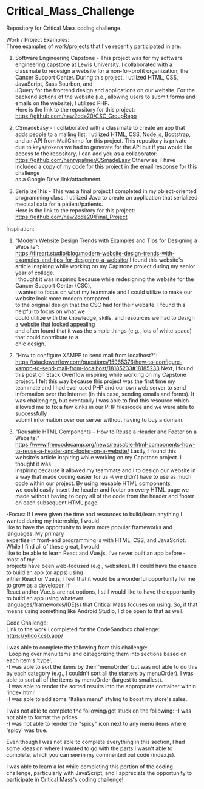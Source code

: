 # Critical_Mass_Challenge
Repository for Critical Mass coding challenge.

Work / Project Examples:\
Three examples of work/projects that I've recently participated in are:
1) Software Engineering Capstone - This project was for my software engineering capstone at Lewis University. I collaborated with a classmate to redesign a website for a non-for-profit organization, the Cancer Support Center. During this project, I utilized HTML, CSS, JavaScript, Sass Bourbon, and\
JQuery for the frontend design and applications on our website. For the backend actions of the website (i.e., allowing users to submit forms and emails on the website), I utilized PHP.\
Here is the link to the repository for this project: https://github.com/new2cde20/CSC_GroupRepo

2) CSmadeEasy - I collaborated with a classmate to create an app that adds people to a mailing list. I utilized HTML, CSS, Node.js, Bootstrap, and an API from MailChimp for this project. This repository is private due to keys/tokens we had to generate for the API but if you would like\
access to the repository, I can add you as a collaborator: https://github.com/henrypalmer/CSmadeEasy
Otherwise, I have included a copy of my code for this project in the email response for this challenge\
as a Google Drive link/attachment.

3) SerializeThis - This was a final project I completed in my object-oriented programming class. I utilized Java to create an application that serialized medical data for a patient/patients.\
Here is the link to the repository for this project: https://github.com/new2cde20/Final_Project


Inspiration:
1) "Modern Website Design Trends with Examples and Tips for Designing a Website":\
https://fireart.studio/blog/modern-website-design-trends-with-examples-and-tips-for-designing-a-website/
I found this website's article inspiring while working on my Capstone project during my senior year of college.\
I thought it was inspiring because while redesigning the website for the Cancer Support Center (CSC),\
I wanted to focus on what my teammate and I could utilize to make our website look more modern compared\
to the original design that the CSC had for their website. I found this helpful to focus on what we\
could utilize with the knowledge, skills, and resources we had to design a website that looked appealing\
and often found that it was the simple things (e.g., lots of white space) that could contribute to a\
chic design.

2) "How to configure XAMPP to send mail from localhost?":\
https://stackoverflow.com/questions/15965376/how-to-configure-xampp-to-send-mail-from-localhost/18185233#18185233
Next, I found this post on Stack Overflow inspiring while working on my Capstone project. I felt this way because
this project was the first time my teammate and I had ever used PHP and our own web server to send information over the Internet (in this case, sending emails and forms). It was challenging, but eventually I was able
to find this resource which allowed me to fix a few kinks in our PHP files/code and we were able to successfully\
submit information over our server without having to buy a domain.

3) "Reusable HTML Components – How to Reuse a Header and Footer on a Website:"\
https://www.freecodecamp.org/news/reusable-html-components-how-to-reuse-a-header-and-footer-on-a-website/
Lastly, I found this website's article inspiring while working on my Capstone project. I thought it was\
inspiring because it allowed my teammate and I to design our website in a way that made coding easier for us -\ we didn't have to use as much code within our project. By using reusable HTML components,\
we could easily insert the header and footer on every HTML page we made without having to copy all of the code
from the header and footer on each subsequent HTML page.


-Focus: If I were given the time and resources to build/learn anything I wanted during my internship, I would\
like to have the opportunity to learn more popular frameworks and languages. My primary\
expertise in front-end programming is with HTML, CSS, and JavaScript. While I find all of these great, I would\
like to be able to learn React and Vue.js. I've never built an app before - most of my\
projects have been web-focused (e.g., websites). If I could have the chance to build an app (or apps) using\
either React or Vue.js, I feel that it would be a wonderful opportunity for me to grow as a developer. If\
React and/or Vue.js are not options, I still would like to have the opportunity to build an app using whatever\
languages/frameworks/IDE(s) that Critical Mass focuses on using. So, if that means using something like Android Studio, I'd be open to that as well.


Code Challenge:\
Link to the work I completed for the CodeSandbox challenge: https://yhqo7.csb.app/

I was able to complete the following from this challenge:\
-Looping over menuItems and categorizing them into sections based on each item's 'type'.\
-I was able to sort the items by their 'menuOrder' but was not able to do this by each category (e.g., I couldn't sort all the starters by menuOrder). I was able to sort all of the items by menuOrder (largest to smallest).\
-I was able to render the sorted results into the appropriate container within 'index.html'\
-I was able to add some "Italian menu" styling to boost my store's sales.

I was not able to complete the following/got stuck on the following:
-I was not able to format the prices.\
-I was not able to render the "spicy" icon next to any menu items where 'spicy' was true.

Even though I was not able to complete everything in this section, I had some ideas on where I wanted to go with the parts I wasn't able to complete, which you can see in my commented out code (index.js).

I was able to learn a lot while completing this portion of the coding challenge, particularly with JavaScript, and I appreciate the opportunity to participate in Critical Mass's coding challenge!

